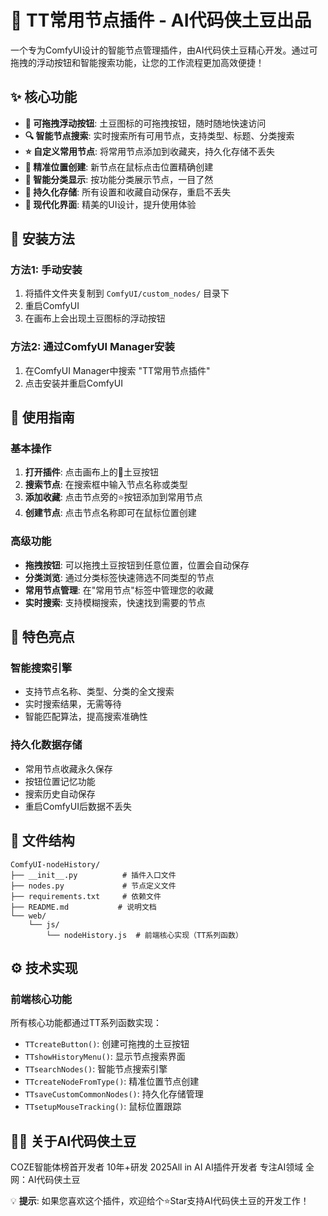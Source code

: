 # 🥔 TT常用节点插件 - AI代码侠土豆出品

一个专为ComfyUI设计的智能节点管理插件，由AI代码侠土豆精心开发。通过可拖拽的浮动按钮和智能搜索功能，让您的工作流程更加高效便捷！

## ✨ 核心功能

- **🥔 可拖拽浮动按钮**: 土豆图标的可拖拽按钮，随时随地快速访问
- **🔍 智能节点搜索**: 实时搜索所有可用节点，支持类型、标题、分类搜索
- **⭐ 自定义常用节点**: 将常用节点添加到收藏夹，持久化存储不丢失
- **📍 精准位置创建**: 新节点在鼠标点击位置精确创建
- **🎯 智能分类显示**: 按功能分类展示节点，一目了然
- **💾 持久化存储**: 所有设置和收藏自动保存，重启不丢失
- **🎨 现代化界面**: 精美的UI设计，提升使用体验

## 🚀 安装方法

### 方法1: 手动安装
1. 将插件文件夹复制到 `ComfyUI/custom_nodes/` 目录下
2. 重启ComfyUI
3. 在画布上会出现土豆图标的浮动按钮

### 方法2: 通过ComfyUI Manager安装
1. 在ComfyUI Manager中搜索 "TT常用节点插件"
2. 点击安装并重启ComfyUI

## 📖 使用指南

### 基本操作
1. **打开插件**: 点击画布上的🥔土豆按钮
2. **搜索节点**: 在搜索框中输入节点名称或类型
3. **添加收藏**: 点击节点旁的⭐按钮添加到常用节点
4. **创建节点**: 点击节点名称即可在鼠标位置创建

### 高级功能
- **拖拽按钮**: 可以拖拽土豆按钮到任意位置，位置会自动保存
- **分类浏览**: 通过分类标签快速筛选不同类型的节点
- **常用节点管理**: 在"常用节点"标签中管理您的收藏
- **实时搜索**: 支持模糊搜索，快速找到需要的节点

## 🎯 特色亮点

### 智能搜索引擎
- 支持节点名称、类型、分类的全文搜索
- 实时搜索结果，无需等待
- 智能匹配算法，提高搜索准确性

### 持久化数据存储
- 常用节点收藏永久保存
- 按钮位置记忆功能
- 搜索历史自动保存
- 重启ComfyUI后数据不丢失



## 📁 文件结构

```
ComfyUI-nodeHistory/
├── __init__.py          # 插件入口文件
├── nodes.py             # 节点定义文件
├── requirements.txt     # 依赖文件
├── README.md           # 说明文档
└── web/
    └── js/
        └── nodeHistory.js  # 前端核心实现（TT系列函数）
```

## ⚙️ 技术实现

### 前端核心功能
所有核心功能都通过TT系列函数实现：
- `TTcreateButton()`: 创建可拖拽的土豆按钮
- `TTshowHistoryMenu()`: 显示节点搜索界面
- `TTsearchNodes()`: 智能节点搜索引擎
- `TTcreateNodeFromType()`: 精准位置节点创建
- `TTsaveCustomCommonNodes()`: 持久化存储管理
- `TTsetupMouseTracking()`: 鼠标位置跟踪


## 👨‍💻 关于AI代码侠土豆
COZE智能体榜首开发者
10年+研发  2025All in AI
AI插件开发者
专注AI领域
全网：AI代码侠土豆

💡 **提示**: 如果您喜欢这个插件，欢迎给个⭐Star支持AI代码侠土豆的开发工作！
